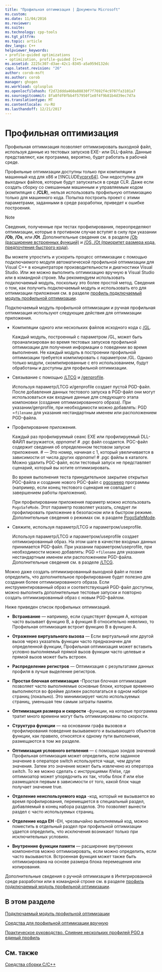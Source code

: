 ```yaml
---
title: "Профильная оптимизация | Документы Microsoft"
ms.custom: 
ms.date: 11/04/2016
ms.reviewer: 
ms.suite: 
ms.technology: cpp-tools
ms.tgt_pltfrm: 
ms.topic: article
dev_langs: C++
helpviewer_keywords:
- profile-guided optimizations
- optimization, profile-guided [C++]
ms.assetid: 2225c307-d3ae-42c1-8345-a5a959d132dc
caps.latest.revision: "26"
author: corob-msft
ms.author: corob
manager: ghogen
ms.workload: cplusplus
ms.openlocfilehash: f2d72ddda460a88830f7f7692f4c9707fa3101a7
ms.sourcegitcommit: 8fa8fdf0fbb4f57950f1e8f4f9b81b4d39ec7d7a
ms.translationtype: MT
ms.contentlocale: ru-RU
ms.lasthandoff: 12/21/2017
---
```

# <a name="profile-guided-optimizations"></a>Профильная оптимизация
Профильная оптимизация позволяет оптимизировать выходной файл, используя данные из тестовых запусков EXE- или DLL-файла. Данные представляют, как программа, вероятно, будет работать в рабочей среде.  
  
 Профильные оптимизации доступны только при компиляции в машинный код для x86 и [!INCLUDE[vcprx64](../../assembler/inline/includes/vcprx64_md.md)]. Они недоступны для выходных файлов, которые будут запускаться в среде CLR. Даже если создать сборку со смешанным машинным и управляемым кодом (компиляция с **/CLR**), нельзя использовать профильную оптимизацию только для машинного кода. Попытка построить проект с этими параметрами, заданными в среде разработки, приведет к ошибке построения.  
  
> [!NOTE]
>  Сведения, полученные при тестах профилирования, переопределяют оптимизации, которые в противном случае вступят в силу при указании **/Ob**, **/Os**, или **/Ot**. Дополнительные сведения см. в разделе [/Ob (расширение встроенных функций)](../../build/reference/ob-inline-function-expansion.md) и [/OS, /Ot (приоритет размера кода, предпочтения быстрого кода)](../../build/reference/os-ot-favor-small-code-favor-fast-code.md).  
  
 Вы можете упростить и ускорить процесс оптимизации с помощью подключаемого модуля автоматической профильной оптимизации для Visual C++ в концентраторе производительности и диагностики Visual Studio. Или же можно выполнить оптимизацию вручную в Visual Studio или в командной строке. Мы рекомендуем использовать подключаемый модуль, поскольку это более простой метод. Сведения о том, как получить подключаемый модуль и использовать его для оптимизации приложения см. в разделе [профиль подключаемый модуль профильной оптимизации](../../build/reference/profile-guided-optimization-in-the-performance-and-diagnostics-hub.md).  
  
 Подключаемый модуль профильной оптимизации и ручная профильная оптимизация используют следующие действия для оптимизации приложения.  
  
-   Компиляции одного или нескольких файлов исходного кода с [/GL](../../build/reference/gl-whole-program-optimization.md).  
  
     Каждый модуль, построенный с параметром /GL, может быть проанализирован во время тестовых запусков профильной оптимизации для получения информации о поведении во время выполнения. Не каждый модуль в построении профильной оптимизации требуется компилировать с параметром /GL. Однако только модули, скомпилированные с его использованием, будут обработаны и доступны для профильной оптимизации.  
  
-   Связывание с помощью [/LTCG](../../build/reference/ltcg-link-time-code-generation.md) и [/genprofile](../../build/reference/genprofile-fastgenprofile-generate-profiling-instrumented-build.md).  
  
     Используя параметр/LTCG и/genprofile создает пустой PGD-файл. После добавления данных тестового запуска в PGD-файл они могут использоваться как входные данные для следующего этапа компоновки (создание оптимизированного образа). При указании/genprofile, при необходимости можно добавлять: PGD =`filename` для указания нестандартным именем или расположением PGD-файла.  
  
-   Профилирование приложения.  
  
     Каждый раз профилируемый сеанс EXE или профилируемый DLL-ФАЙЛ выгружается, *appname*! # .pgc файл создается. PGC-файл содержит сведения об определенном тестовом запуске приложения. # — Это номер, начиная с 1, который увеличивается в зависимости от числа других *appname*! # .pgc файлы в каталоге. Можно удалить PGC-файл, если тестовый запуск не представляет сценарий, который вы хотите оптимизировать.  
  
     Во время выполнения теста принудительное закрытие открытых PGC-файла и создание нового PGC-файл с [pgosweep](../../build/reference/pgosweep.md) программы (например, если конец тестового сценария не совпадает с завершением работы приложения).  
  
     При профилировании приложения параметр можно использовать `PogoSafeMode`. Этот параметр позволяет указать, следует ли профилировать приложение в безопасном или в быстром режиме. Дополнительные сведения о режимах см. в разделе [PogoSafeMode](../../build/reference/pogosafemode.md).  
  
-   Свяжите, используя параметр/LTCG и параметром/useprofile.  
  
     Используя параметр/LTCG и параметром/useprofile создает оптимизированный образ. На этом шаге в качестве входных данных принимается PGD-файл. При указании параметром/useprofile, при необходимости можно добавлять: PGD =`filename` для указания нестандартным именем или расположением PGD-файла. Дополнительные сведения см. в разделе [/LTCG](../../build/reference/ltcg-link-time-code-generation.md).  
  
 Можно даже создать оптимизированный выходной файл и позже определить, что дополнительное профилирование будет полезно для создания более оптимизированного образа. Если инструментированный образ и соответствующий PGD-файл доступны, можно выполнить дополнительные тестовые запуски и повторно создать оптимизированный образ с новым PGD-файлом.  
  
 Ниже приведен список профильных оптимизаций.  
  
-   **Встраивание** — например, если существует функция A, которая часто вызывает функцию B, а функция B относительно невелико, то Профильная оптимизация встроит функцию B в функцию A.  
  
-   **Отражение виртуального вызова** — Если виртуальный или другой вызов через указатель функции часто предназначен для определенной функции, Профильная оптимизация может вставить условно выполняемый прямой вызов функции часто целевые и прямой вызов может быть встроен.  
  
-   **Распределение регистров** — Оптимизация с результатами данных профиля в лучше выделение регистров.  
  
-   **Простая блочная оптимизация** -Простая блочная оптимизация позволяет часто выполняемые основные блоки, которые временно выполняются во фрейме должен располагаться в одном наборе страниц (локально). Это минимизирует число используемых страниц, уменьшая тем самым затраты памяти.  
  
-   **Оптимизация размера и скорости** -функции, на которые программа тратит много времени могут быть оптимизированы по скорости.  
  
-   **Структура функции** — на основании графа вызовов и профилирования поведение вызываемого и вызывающего объектов функции, как правило, относятся к одному пути выполнения, размещаются в том же разделе.  
  
-   **Оптимизация условного ветвления** — с помощью зондов значений Профильная оптимизация может определить, если заданное значение в операторе switch используется чаще, чем другие значения.  Затем это значение может быть извлечено из оператора switch.  То же можно сделать с инструкциями if/else, где оптимизатор может упорядочить их так, чтобы блок if или else размещался первым в зависимости от того, какой блок чаще получает значение true.  
  
-   **Отделение неиспользуемого кода** -код, который не вызывается во время профилирования, перемещается в специальный раздел, добавляемый в конец набора разделов. Это позволяет вынести раздел с часто используемых страниц.  
  
-   **Отделение кода EH** -EH, чрезвычайно выполняемый код, можно поместить в отдельный раздел при профильной оптимизации удается определить, что исключения возникают только при исключительных условиях.  
  
-   **Внутренние функции памяти** — расширение внутренних компонентов можно оптимизировать, если можно определить, если часто вызываются. Встроенная функция может также быть оптимизирована на основе размера блока перемещения или копирования.  
  
 Дополнительные сведения о ручной оптимизации в Интегрированной среде разработки или в командной строке см. в разделе [профиль подключаемый модуль профильной оптимизации](../../build/reference/profile-guided-optimization-in-the-performance-and-diagnostics-hub.md).  
  
## <a name="in-this-section"></a>В этом разделе  
 [Подключаемый модуль профильной оптимизации](../../build/reference/profile-guided-optimization-in-the-performance-and-diagnostics-hub.md)  
  
 [Средства для профильной оптимизации вручную](../../build/reference/tools-for-manual-profile-guided-optimization.md)  
  
 [Практическое руководство. Слияние нескольких профилей PGO в единый профиль](../../build/reference/how-to-merge-multiple-pgo-profiles-into-a-single-profile.md)  
  
## <a name="see-also"></a>См. также  
 [Средства сборки С/C++](../../build/reference/c-cpp-build-tools.md)